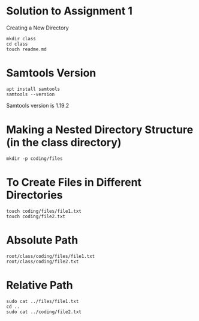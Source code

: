 # Solution to Assignment 1

Creating a New Directory

```
mkdir class
cd class
touch readme.md
```

# Samtools Version
```
apt install samtools
samtools --version
```

Samtools version is 1.19.2

# Making a Nested Directory Structure (in the class directory)
```
mkdir -p coding/files
```

# To Create Files in Different Directories
```
touch coding/files/file1.txt
touch coding/file2.txt
```

# Absolute Path
```
root/class/coding/files/file1.txt
root/class/coding/file2.txt
```

# Relative Path
```
sudo cat ../files/file1.txt
cd ..
sudo cat ../coding/file2.txt
```

